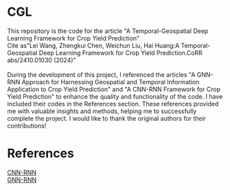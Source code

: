 # CGL
This repository is the code for the article "A Temporal-Geospatial Deep Learning Framework for Crop Yield Prediction" \
Cite as"Lei Wang, Zhengkui Chen, Weichun Liu, Hai Huang:A Temporal-Geospatial Deep Learning Framework for Crop Yield Prediction.CoRR abs/2410.01030 (2024)"
\
\
During the development of this project, I referenced the articles "A GNN-RNN Approach for Harnessing Geospatial and Temporal Information Application to Crop Yield Prediction" and "A CNN-RNN Framework for Crop Yield Prediction" to enhance the quality and functionality of the code. I have included their codes in the References section. These references provided me with valuable insights and methods, helping me to successfully complete the project. I would like to thank the original authors for their contributions!
# References
[CNN-RNN](https://github.com/saeedkhaki92/CNN-RNN-Yield-Prediction)\
[GNN-RNN](https://github.com/JunwenBai/GNN-RNN?tab=readme-ov-file)
